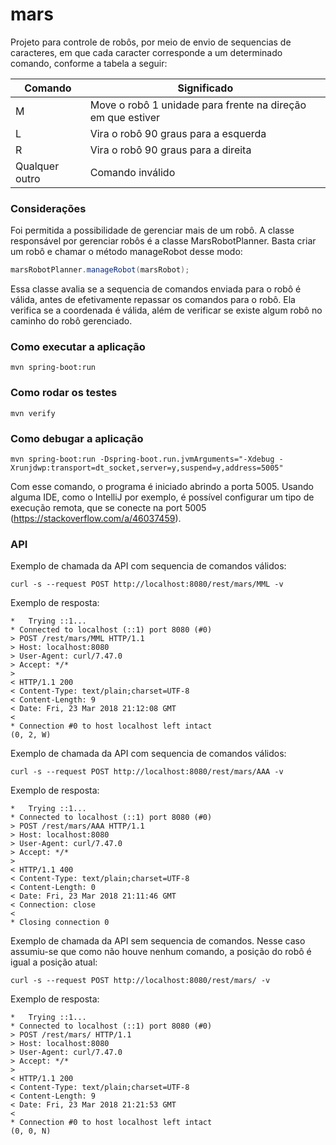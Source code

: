 # mars
Projeto para controle de robôs, por meio de envio de sequencias de caracteres, em que cada caracter corresponde a um determinado comando, conforme a tabela a seguir:

| Comando        | Significado                                                 |
|----------------|-------------------------------------------------------------|
| M              | Move o robô 1 unidade para frente na direção em que estiver |
| L              | Vira o robô 90 graus para a esquerda                        |
| R              | Vira o robô 90 graus para a direita                         |
| Qualquer outro | Comando inválido                                            |


### Considerações

Foi permitida a possibilidade de gerenciar mais de um robô. A classe responsável por gerenciar robôs é a classe MarsRobotPlanner. Basta criar um robô e chamar o método manageRobot desse modo:

```java
marsRobotPlanner.manageRobot(marsRobot);
```
Essa classe avalia se a sequencia de comandos enviada para o robô é válida, antes de efetivamente repassar os comandos para o robô. Ela verifica se a coordenada é válida, além de verificar se existe algum robô no caminho do robô gerenciado.

### Como executar a aplicação

```
mvn spring-boot:run
```
### Como rodar os testes

```
mvn verify
```
### Como debugar a aplicação

```
mvn spring-boot:run -Dspring-boot.run.jvmArguments="-Xdebug -Xrunjdwp:transport=dt_socket,server=y,suspend=y,address=5005"
```
Com esse comando, o programa é iniciado abrindo a porta 5005. Usando alguma IDE, como o IntelliJ por exemplo, é possível configurar um tipo de execução remota, que se conecte na port 5005 (https://stackoverflow.com/a/46037459). 

### API

Exemplo de chamada da API com sequencia de comandos válidos:

```
curl -s --request POST http://localhost:8080/rest/mars/MML -v
```

Exemplo de resposta:
```
*   Trying ::1...
* Connected to localhost (::1) port 8080 (#0)
> POST /rest/mars/MML HTTP/1.1
> Host: localhost:8080
> User-Agent: curl/7.47.0
> Accept: */*
> 
< HTTP/1.1 200 
< Content-Type: text/plain;charset=UTF-8
< Content-Length: 9
< Date: Fri, 23 Mar 2018 21:12:08 GMT
< 
* Connection #0 to host localhost left intact
(0, 2, W)
```

Exemplo de chamada da API com sequencia de comandos válidos:

```
curl -s --request POST http://localhost:8080/rest/mars/AAA -v
```

Exemplo de resposta:
```
*   Trying ::1...
* Connected to localhost (::1) port 8080 (#0)
> POST /rest/mars/AAA HTTP/1.1
> Host: localhost:8080
> User-Agent: curl/7.47.0
> Accept: */*
> 
< HTTP/1.1 400 
< Content-Type: text/plain;charset=UTF-8
< Content-Length: 0
< Date: Fri, 23 Mar 2018 21:11:46 GMT
< Connection: close
< 
* Closing connection 0
```

Exemplo de chamada da API sem sequencia de comandos. Nesse caso assumiu-se que como não houve nenhum comando, a posição do robô  é igual a posição atual:
```
curl -s --request POST http://localhost:8080/rest/mars/ -v
```
Exemplo de resposta:
```
*   Trying ::1...
* Connected to localhost (::1) port 8080 (#0)
> POST /rest/mars/ HTTP/1.1
> Host: localhost:8080
> User-Agent: curl/7.47.0
> Accept: */*
> 
< HTTP/1.1 200 
< Content-Type: text/plain;charset=UTF-8
< Content-Length: 9
< Date: Fri, 23 Mar 2018 21:21:53 GMT
< 
* Connection #0 to host localhost left intact
(0, 0, N)
```
